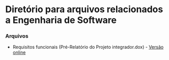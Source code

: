 # Diretório para arquivos relacionados a Engenharia de Software

### Arquivos
- Requisitos funcionais (Pré-Relatório do Projeto integrador.dox) - [Versão online](https://docs.google.com/document/d/14jdvq8EJVvEZ-wAeI7fiGwV70ZntS85yOmLSAlmvSe4/edit?usp=sharing)
